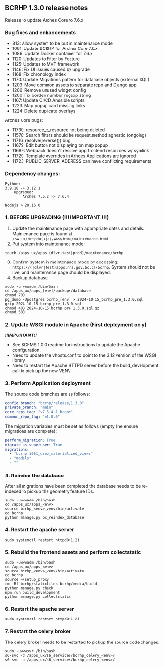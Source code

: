 BCRHP 1.3.0 release notes
------------------------
Release to update Arches Core to 7.6.x

### Bug fixes and enhancements
- 813: Allow system to be put in maintenance mode
- 1081: Update BCRHP for Arches Core 7.6.x
- 1086: Update Docker container for 7.6.x
- 1120: Updates to Filter by Feature
- 1125: Updates to MVT framework
- 1146: Fix UI issues caused by upgrade
- 1168: Fix chronology index
- 1170: Update Migrations pattern for database objects (external SQL)
- 1203: Move common assets to separate repo and Django app
- 1206: Remove unused widget config
- 1206: Fix borden number regexp string
- 1167: Update CI/CD Anssible scripts
- 1223: Map popup card missing links
- 1224: Delete duplicate overlays

Arches Core bugs:
- 11730: resource_x_resource not being deleted
- 11578: Search filters should be request.method agnostic (ongoing)
- 11716: resolve(reverse()) bug
- 11679: Edit button not displaying on map popup
- 11689: Webpack doesn't resolve app frontend resources w/ symlink
- 11729: Template overrides in Arhces Applications are ignored
- 11723: PUBLIC_SERVER_ADDRESS can have conflicting requirements
### Dependency changes:
```
Python:
3.9.18 -> 3.12.1
    Upgraded:
        Arches 7.5.2 -> 7.6.4

Nodejs > 20.16.0
```

### 1. BEFORE UPGRADING (!!! IMPORTANT !!!)

1. Update the maintenance page with appropriate dates and details. Maintenance page is found at `/sw_ux/httpd0(1|2)/www/html/maintenance.html`
2. Put system into maintenance mode:
```shell
touch /apps_ux/apps_(dlvr|test|prod)/maintenance/bcrhp
```
3. Confirm system in maintenance mode by accessing:
`https://(|dlvr|test)apps.nrs.gov.bc.ca/bcrhp`. System should not be live, and maintenance page should be displayed.
4. Backup database:
```shell
sudo -u wwwadm /bin/bash
cd /apps_ux/apps_[env]/backups/database
chmod 700 .
pg_dump -Upostgres bcrhp_[env] > 2024-10-15_bcrhp_pre_1.3.0.sql
gzip 2024-10-15_bcrhp_pre_1.3.0.sql
chmod 400 2024-10-15_bcrhp_pre_1.3.0.sql.gz
chmod 500 .
```

### 2. Update WSGI module in Apache (First deployment only)
**_!!IMPORTANT!!_**
- See BCFMS 1.0.0 readme for instructions to update the Apache configuration.
- Need to update the vhosts.conf to point to the 3.12 version of the WSGI library
- Need to restart the Apache HTTPD server before the build_development call
to pick up the new VENV

### 3. Perform Application deployment
The source code branches are as follows:
```yaml
config_branch: "bcrhp/release/1.3.0"
private_branch: "main"
core_repo_tag: "v7.6.4.1_bcgov" 
common_repo_tag: "v1.0.0"
```
The migration variables must be set as follows (empty line ensure migrations are complete):
```yaml
perform_migration: True
migrate_as_superuser: True
migrations:
  - "bcrhp 1081_drop_materialized_views"
  - "models"
  - ""
```

### 4. Reindex the database
After all migrations have been completed the database needs to be re-indexed to
pickup the geometry feature IDs.
```shell
sudo -uwwwadm /bin/bash
cd /apps_ux/apps_<env>
source bcrhp_<env>_venv/bin/activate
cd bcrhp
python manage.py bc_reindex_database
```

### 4. Restart the apache server
```shell
sudo systemctl restart httpd0(1|2)
```

### 5. Rebuild the frontend assets and perform collectstatic
```shell
sudo -uwwwadm /bin/bash
cd /apps_ux/apps_<env>
source bcrhp_<env>_venv/bin/activate
cd bcrhp
source ~/setup_proxy
rm -Rf bcrhp/staticfiles bcrhp/media/build
python manage.py check
npm run build_development
python manage.py collectstatic
```

### 6. Restart the apache server
```shell
sudo systemctl restart httpd0(1|2)
```

### 7. Restart the celery broker
The celery broker needs to be restarted to pickup the source code changes.
```shell
sudo -uwwwsvr /bin/bash
s6-svc -d /apps_ux/s6_services/bcrhp_celery_<env>/
s6-svc -u /apps_ux/s6_services/bcrhp_celery_<env>/
```